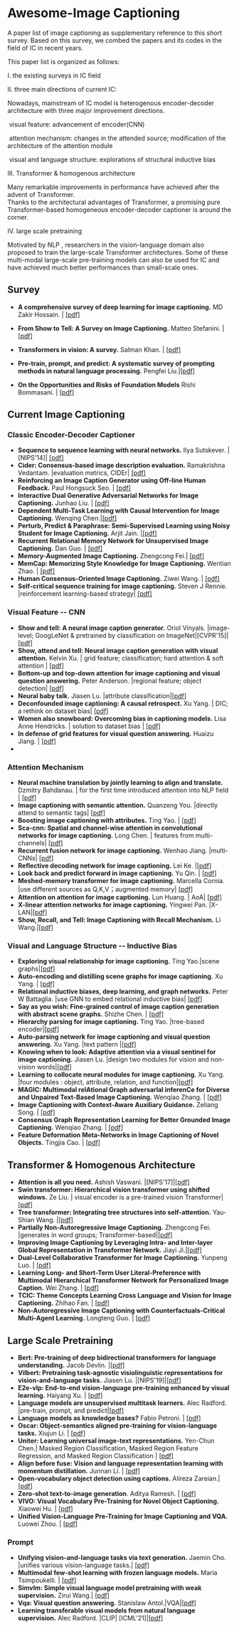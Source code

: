 # Awesome-Image Captioning
A paper list of image captioning as supplementary reference to this short survey. Based on this survey, we combed the papers and its codes in the field of IC in recent years.

This paper list is organized as follows:

Ⅰ. the existing surveys in IC field

Ⅱ. three main directions of current IC:

Nowadays, mainstream of IC model is heterogenous encoder-decoder architecture with three major improvement directions.

​		visual feature: advancement of encoder(CNN)

​		attention mechanism: changes in the attended source;  modification of  the architecture of the attention module

​		visual and language structure: explorations of structural inductive bias

Ⅲ. Transformer & homogenous architecture 

Many remarkable improvements in performance have achieved after the advent of Transformer.  
Thanks to the  architectural advantages  of Transformer, a promising pure Transformer-based homogeneous encoder-decoder captioner is around the corner.

Ⅳ. large scale pretraining

Motivated by NLP , researchers  in  the  vision-language  domain  also  proposed  to train  the  large-scale  Transformer  architectures.
Some of these multi-modal large-scale pre-training models can also be used for IC and have achieved much better performances than small-scale ones.

## Survey

- **A comprehensive survey of deep learning for image captioning.** MD  Zakir  Hossain. | [[pdf]](https://arxiv.org/pdf/1810.04020.pdf)

- **From Show to Tell: A Survey on Image Captioning.** Matteo Stefanini. | [[pdf]](https://arxiv.org/pdf/2107.06912.pdf)

- **Transformers in vision:  A survey.** Salman Khan. | [[pdf]](https://dl.acm.org/doi/pdf/10.1145/3505244)

- **Pre-train,  prompt,  and  predict:   A  systematic  survey  of prompting methods in natural language processing.** Pengfei Liu.|[[pdf]](https://arxiv.org/pdf/2107.13586.pdf)
- **On the Opportunities and Risks of Foundation Models** Rishi Bommasani. | [[pdf]](https://arxiv.org/pdf/2108.07258.pdf)



## Current Image Captioning



### Classic Encoder-Decoder Captioner

- **Sequence to sequence learning with neural networks.** Ilya  Sutskever. | [NIPS'14]| [[pdf]](https://proceedings.neurips.cc/paper/2014/file/a14ac55a4f27472c5d894ec1c3c743d2-Paper.pdf)
- **Cider: Consensus-based  image  description  evaluation.** Ramakrishna Vedantam. |evaluation metrics, CIDEr| [[pdf]](https://openaccess.thecvf.com/content_cvpr_2015/papers/Vedantam_CIDEr_Consensus-Based_Image_2015_CVPR_paper.pdf)
- **Reinforcing an Image Caption Generator using Off-line Human Feedback.** Paul Hongsuck Seo. | [[pdf]](https://arxiv.org/pdf/1911.09753.pdf)
- **Interactive Dual Generative Adversarial Networks for Image Captioning.** Junhao Liu. | [[pdf]](https://www.researchgate.net/profile/Ying-Shen-29/publication/342544294_Interactive_Dual_Generative_Adversarial_Networks_for_Image_Captioning/links/608bc023299bf1ad8d69130f/Interactive-Dual-Generative-Adversarial-Networks-for-Image-Captioning.pdf)
- **Dependent Multi-Task Learning with Causal Intervention for Image Captioning.** Wenqing Chen.|[[pdf]](https://arxiv.org/pdf/2105.08573.pdf)
- **Perturb, Predict & Paraphrase: Semi-Supervised Learning using Noisy Student for Image Captioning.** Arjit Jain. |[[pdf]](https://www.ijcai.org/proceedings/2021/0105.pdf)
- **Recurrent Relational Memory Network for Unsupervised Image Captioning.** Dan Guo. | [[pdf]](https://arxiv.org/pdf/2006.13611.pdf)
- **Memory-Augmented Image Captioning.** Zhengcong Fei.| [[pdf]](https://www.aaai.org/AAAI21Papers/AAAI-1630.FeiZ.pdf)
- **MemCap: Memorizing Style Knowledge for Image Captioning.** Wentian Zhao. | [[pdf]](https://ojs.aaai.org/index.php/AAAI/article/view/6998)
- **Human Consensus-Oriented Image Captioning.** Ziwei Wang. | [[pdf]](https://www.ijcai.org/proceedings/2020/0092.pdf)
- **Self-critical sequence training for image captioning.**  Steven  J  Rennie. |reinforcement learning-based strategy| [[pdf]](https://openaccess.thecvf.com/content_cvpr_2017/papers/Rennie_Self-Critical_Sequence_Training_CVPR_2017_paper.pdf)

### Visual Feature -- CNN

- **Show and tell: A neural image caption generator.** Oriol    Vinyals. |image-level; GoogLeNet & pretrained by classification on ImageNet|[CVPR'15]| [[pdf]](https://www.cv-foundation.org/openaccess/content_cvpr_2015/papers/Vinyals_Show_and_Tell_2015_CVPR_paper.pdf)
- **Show, attend and tell: Neural  image  caption  generation  with  visual  attention.** Kelvin   Xu. | grid feature; classification; hard attention & soft attention | [[pdf]](http://proceedings.mlr.press/v37/xuc15.pdf)
- **Bottom-up and top-down attention for image captioning and visual question answering.**  Peter Anderson. |regional feature; object detection| [[pdf]](https://openaccess.thecvf.com/content_cvpr_2018/papers/Anderson_Bottom-Up_and_Top-Down_CVPR_2018_paper.pdf)
- **Neural baby talk.**  Jiasen Lu. |attribute  classification|[[pdf]](https://openaccess.thecvf.com/content_cvpr_2018/papers/Lu_Neural_Baby_Talk_CVPR_2018_paper.pdf)
- **Deconfounded image captioning: A causal retrospect.** Xu Yang. | DIC; a rethink on dataset bias| [[pdf]](https://arxiv.org/pdf/2003.03923.pdf)
- **Women also snowboard:  Overcoming bias in captioning models.**  Lisa Anne Hendricks. | solution to dataset bias | [[pdf]](https://openaccess.thecvf.com/content_ECCV_2018/papers/Lisa_Anne_Hendricks_Women_also_Snowboard_ECCV_2018_paper.pdf)
- **In defense of grid features for visual question answering.** Huaizu  Jiang. | [[pdf]](https://openaccess.thecvf.com/content_CVPR_2020/papers/Jiang_In_Defense_of_Grid_Features_for_Visual_Question_Answering_CVPR_2020_paper.pdf)
- 

### Attention Mechanism

- **Neural  machine  translation by jointly learning to align and translate.** Dzmitry Bahdanau. | for the first time introduced attention into NLP field | [[pdf]](https://arxiv.org/pdf/1409.0473.pdf)
- **Image captioning with semantic attention.**  Quanzeng You. |directly attend to semantic tags| [[pdf]](https://openaccess.thecvf.com/content_cvpr_2016/papers/You_Image_Captioning_With_CVPR_2016_paper.pdf)
- **Boosting image captioning with attributes.** Ting Yao. | [[pdf]](https://openaccess.thecvf.com/content_ICCV_2017/papers/Yao_Boosting_Image_Captioning_ICCV_2017_paper.pdf)
- **Sca-cnn:  Spatial and channel-wise attention in convolutional networks  for  image  captioning.**  Long Chen. | features from multi-channels| [[pdf]](https://openaccess.thecvf.com/content_cvpr_2017/papers/Chen_SCA-CNN_Spatial_and_CVPR_2017_paper.pdf)
- **Recurrent fusion network for image captioning.**  Wenhao Jiang. |multi-CNNs| [[pdf]](https://openaccess.thecvf.com/content_ECCV_2018/papers/Wenhao_Jiang_Recurrent_Fusion_Network_ECCV_2018_paper.pdf)
- **Reflective decoding network for image  captioning.** Lei Ke. |[[pdf]](https://openaccess.thecvf.com/content_ICCV_2019/papers/Ke_Reflective_Decoding_Network_for_Image_Captioning_ICCV_2019_paper.pdf)
- **Look back and predict forward in image captioning.** Yu Qin. | [[pdf]](https://openaccess.thecvf.com/content_CVPR_2019/papers/Qin_Look_Back_and_Predict_Forward_in_Image_Captioning_CVPR_2019_paper.pdf)
- **Meshed-memory transformer for image captioning.**  Marcella   Cornia. |use different sources as Q,K,V；augmented memory| [[pdf]](https://openaccess.thecvf.com/content_CVPR_2020/papers/Cornia_Meshed-Memory_Transformer_for_Image_Captioning_CVPR_2020_paper.pdf)
- **Attention on attention for image captioning.** Lun Huang. | AoA| [[pdf]](https://openaccess.thecvf.com/content_ICCV_2019/papers/Huang_Attention_on_Attention_for_Image_Captioning_ICCV_2019_paper.pdf)
- **X-linear attention networks for image captioning.** Yingwei Pan. |X-LAN|[[pdf]](https://openaccess.thecvf.com/content_CVPR_2020/papers/Pan_X-Linear_Attention_Networks_for_Image_Captioning_CVPR_2020_paper.pdf)
- **Show, Recall, and Tell: Image Captioning with Recall Mechanism.** Li Wang.|[[pdf]](https://arxiv.org/pdf/2001.05876.pdf)


### Visual and Language Structure -- Inductive Bias

- **Exploring  visual  relationship  for  image  captioning.**  Ting Yao.|scene graphs|[[pdf]](https://openaccess.thecvf.com/content_ECCV_2018/papers/Ting_Yao_Exploring_Visual_Relationship_ECCV_2018_paper.pdf)
- **Auto-encoding and distilling scene graphs for image captioning.** Xu  Yang. | [[pdf]](https://arxiv.org/pdf/1812.02378.pdf)
- **Relational inductive biases, deep learning, and graph networks.** Peter  W  Battaglia. |use GNN to embed relational inductive bias| [[pdf]](https://arxiv.org/pdf/1806.01261.pdf)
- **Say as you wish:  Fine-grained control of image caption generation with abstract scene graphs.**  Shizhe Chen. | [[pdf]](https://openaccess.thecvf.com/content_CVPR_2020/papers/Chen_Say_As_You_Wish_Fine-Grained_Control_of_Image_Caption_Generation_CVPR_2020_paper.pdf)
- **Hierarchy parsing for image captioning.**  Ting Yao. |tree-based encoder|[[pdf]](https://openaccess.thecvf.com/content_ICCV_2019/papers/Yao_Hierarchy_Parsing_for_Image_Captioning_ICCV_2019_paper.pdf)
- **Auto-parsing network for image captioning and visual question answering.**  Xu Yang. |text pattern |[[pdf]](https://openaccess.thecvf.com/content/ICCV2021/papers/Yang_Auto-Parsing_Network_for_Image_Captioning_and_Visual_Question_Answering_ICCV_2021_paper.pdf)
- **Knowing  when  to  look:  Adaptive attention via a visual sentinel for image captioning.** Jiasen  Lu. |design two modules for vision and non-vision words|[[pdf]](https://openaccess.thecvf.com/content_cvpr_2017/papers/Lu_Knowing_When_to_CVPR_2017_paper.pdf)
- **Learning to collocate neural modules for image captioning.** Xu Yang. |four modules : object, attribute, relation, and function|[[pdf]](https://openaccess.thecvf.com/content_ICCV_2019/papers/Yang_Learning_to_Collocate_Neural_Modules_for_Image_Captioning_ICCV_2019_paper.pdf)
- **MAGIC: Multimodal relAtional Graph adversarIal inferenCe for Diverse and Unpaired Text-Based Image Captioning.** Wenqiao Zhang. | [[pdf]](https://arxiv.org/pdf/2112.06558.pdf)
- **Image Captioning with Context-Aware Auxiliary Guidance.** Zeliang Song. | [[pdf]](https://www.aaai.org/AAAI21Papers/AAAI-3635.SongZ.pdf)
- **Consensus Graph Representation Learning for Better Grounded Image Captioning.** Wenqiao Zhang. | [[pdf]](https://www.aaai.org/AAAI21Papers/AAAI-3680.ZhangW.pdf?ref=https://githubhelp.com)
- **Feature Deformation Meta-Networks in Image Captioning of Novel Objects.** Tingjia Cao. | [[pdf]](https://ojs.aaai.org//index.php/AAAI/article/view/6620)

## Transformer & Homogenous Architecture

-  **Attention is all you need.** Ashish Vaswani. |[NIPS'17]|[[pdf]](https://proceedings.neurips.cc/paper/2017/file/3f5ee243547dee91fbd053c1c4a845aa-Paper.pdf)
-  **Swin transformer:  Hierarchical vision transformer using shifted windows.** Ze Liu. | visual encoder is a pre-trained vision Transformer| [[pdf]](https://openaccess.thecvf.com/content/ICCV2021/papers/Liu_Swin_Transformer_Hierarchical_Vision_Transformer_Using_Shifted_Windows_ICCV_2021_paper.pdf)
-  **Tree transformer: Integrating tree structures into self-attention.** Yau-Shian Wang. |[[pdf]](https://arxiv.org/pdf/1909.06639.pdf)
-  **Partially Non-Autoregressive Image Captioning.** Zhengcong Fei. |generates in word groups; Transformer-based|[[pdf]](https://ojs.aaai.org/index.php/AAAI/article/view/16219)
-  **Improving Image Captioning by Leveraging Intra- and Inter-layer Global Representation in Transformer Network.** Jiayi Ji.|[[pdf]](https://www.aaai.org/AAAI21Papers/AAAI-1324.JiJ.pdf)
-  **Dual-Level Collaborative Transformer for Image Captioning.** Yunpeng Luo. | [[pdf]](https://arxiv.org/pdf/2101.06462.pdf)
-  **Learning Long- and Short-Term User Literal-Preference with Multimodal Hierarchical Transformer Network for Personalized Image Caption.** Wei Zhang. | [[pdf]](https://ojs.aaai.org/index.php/AAAI/article/view/6503)
-  **TCIC: Theme Concepts Learning Cross Language and Vision for Image Captioning.** Zhihao Fan. | [[pdf]](https://arxiv.org/abs/2106.10936)
-  **Non-Autoregressive Image Captioning with Counterfactuals-Critical Multi-Agent Learning.** Longteng Guo. | [[pdf]](https://arxiv.org/pdf/2005.04690.pdf)

## Large Scale Pretraining

- **Bert:  Pre-training  of deep bidirectional transformers for language understanding.** Jacob  Devlin. |[[pdf]](https://arxiv.org/pdf/1810.04805.pdf)
- **Vilbert: Pretraining  task-agnostic  visiolinguistic representations for vision-and-language tasks.** Jiasen Lu. |[NIPS'19]|[[pdf]](https://proceedings.neurips.cc/paper/2019/file/c74d97b01eae257e44aa9d5bade97baf-Paper.pdf)
- **E2e-vlp: End-to-end vision-language pre-training enhanced by visual learning.** Haiyang Xu. | [[pdf]](https://arxiv.org/pdf/2106.01804.pdf)
- **Language  models  are  unsupervised  multitask  learners.** Alec  Radford. |pre-train,  prompt,  and  predict|[[pdf]](http://www.persagen.com/files/misc/radford2019language.pdf)
- **Language  models  as knowledge  bases?** Fabio Petroni. | [[pdf]](https://arxiv.org/pdf/1909.01066.pdf)
- **Oscar:  Object-semantics aligned pre-training for vision-language tasks.** Xiujun Li. | [[pdf]](http://www.ecva.net/papers/eccv_2020/papers_ECCV/papers/123750120.pdf)
- **Uniter: Learning universal image-text representations.** Yen-Chun Chen.| Masked  Region  Classification, Masked Region Feature Regression, and Masked Region Classification | [[pdf]](https://www.researchgate.net/profile/Linjie-Li-6/publication/336084110_UNITER_Learning_UNiversal_Image-TExt_Representations/links/5e14ea4da6fdcc2837619f52/UNITER-Learning-UNiversal-Image-TExt-Representations.pdf)
- **Align  before  fuse: Vision and  language  representation  learning  with  momentum distillation.** Junnan Li. | [[pdf]](https://proceedings.neurips.cc/paper/2021/file/505259756244493872b7709a8a01b536-Paper.pdf)
- **Open-vocabulary object detection using captions.**  Alireza Zareian.| [[pdf]](https://openaccess.thecvf.com/content/CVPR2021/papers/Zareian_Open-Vocabulary_Object_Detection_Using_Captions_CVPR_2021_paper.pdf)
- **Zero-shot text-to-image generation**. Aditya Ramesh. | [[pdf]](http://proceedings.mlr.press/v139/ramesh21a/ramesh21a.pdf)
- **VIVO: Visual Vocabulary Pre-Training for Novel Object Captioning.** Xiaowei Hu. | [[pdf]](https://arxiv.org/pdf/2009.13682.pdf)
- **Unified Vision-Language Pre-Training for Image Captioning and VQA.** Luowei Zhou. | [[pdf]](https://ojs.aaai.org/index.php/AAAI/article/view/7005)
### Prompt
- **Unifying vision-and-language tasks via text generation.**  Jaemin Cho. |unifies various vision-language tasks.| [[pdf]](http://proceedings.mlr.press/v139/cho21a/cho21a.pdf)
- **Multimodal  few-shot  learning  with  frozen language models.** Maria Tsimpoukelli. | [[pdf]](https://proceedings.neurips.cc/paper/2021/file/01b7575c38dac42f3cfb7d500438b875-Paper.pdf)
-  **Simvlm: Simple visual language model pretraining with weak supervision.** Zirui Wang.| [[pdf]](https://arxiv.org/pdf/2108.10904.pdf)
- **Vqa: Visual question answering.**  Stanislaw Antol.|VQA|[[pdf]](https://openaccess.thecvf.com/content_iccv_2015/papers/Antol_VQA_Visual_Question_ICCV_2015_paper.pdf)
- **Learning  transferable  visual  models  from  natural  language  supervision.** Alec Radford. |CLIP| [ICML'21]|[[pdf]](https://arxiv.org/pdf/2103.00020.pdf)

